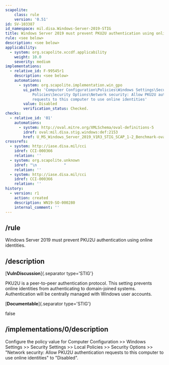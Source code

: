 ```yaml
---
scapolite:
    class: rule
    version: '0.51'
id: SV-103387
id_namespace: mil.disa.Windows-Server-2019-STIG
title: Windows Server 2019 must prevent PKU2U authentication using online identities.
rule: <see below>
description: <see below>
applicability:
  - system: org.scapolite.xccdf.applicability
    weight: 10.0
    severity: medium
implementations:
  - relative_id: F-99545r1
    description: <see below>
    automations:
      - system: org.scapolite.implementation.win_gpo
        ui_path: 'Computer Configuration\Policies\Windows Settings\Security Settings\Local
            Policies\Security Options\Network security: Allow PKU2U authentication
            requests to this computer to use online identities'
        value: Disabled
        verification_status: Checked.
checks:
  - relative_id: '01'
    automations:
      - system: http://oval.mitre.org/XMLSchema/oval-definitions-5
        idref: oval:mil.disa.stig.windows:def:2153
        href: U_MS_Windows_Server_2019_V1R3_STIG_SCAP_1-2_Benchmark-oval.xml
crossrefs:
  - system: http://iase.disa.mil/cci
    idref: CCI-000366
    relation: ''
  - system: org.scapolite.unknown
    idref: "\n            "
    relation: ''
  - system: http://iase.disa.mil/cci
    idref: CCI-000366
    relation: ''
history:
  - version: r1
    action: created
    description: WN19-SO-000280
    internal_comment: ''
---
```



## /rule

Windows Server 2019 must prevent PKU2U authentication using online identities.

## /description

[**VulnDiscussion**]{.separator type='STIG'}

PKU2U is a peer-to-peer authentication protocol. This setting prevents online identities from authenticating to domain-joined systems. Authentication will be centrally managed with Windows user accounts.

[**Documentable**]{.separator type='STIG'}

false

## /implementations/0/description

Configure the policy value for Computer Configuration >> Windows Settings >> Security Settings >> Local Policies >> Security Options >> "Network security: Allow PKU2U authentication requests to this computer to use online identities" to "Disabled".
